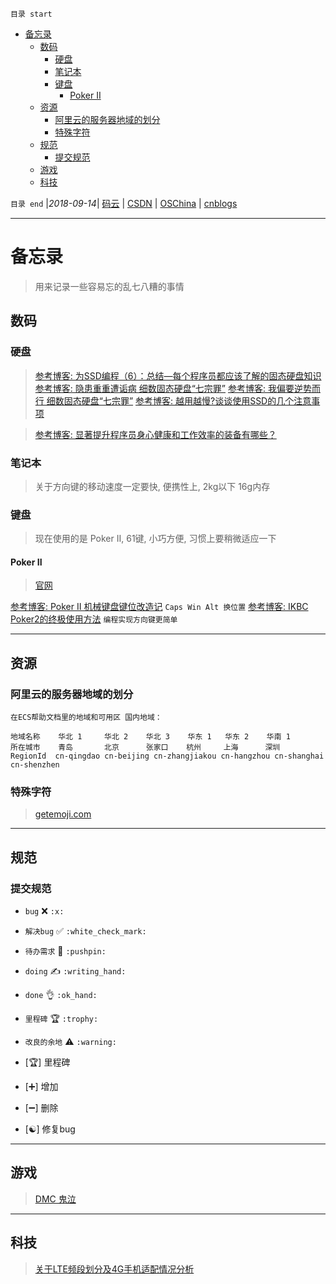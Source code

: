 `目录 start`
 
- [备忘录](#备忘录)
    - [数码](#数码)
        - [硬盘](#硬盘)
        - [笔记本](#笔记本)
        - [键盘](#键盘)
            - [Poker II](#poker-ii)
    - [资源](#资源)
        - [阿里云的服务器地域的划分](#阿里云的服务器地域的划分)
        - [特殊字符](#特殊字符)
    - [规范](#规范)
        - [提交规范](#提交规范)
    - [游戏](#游戏)
    - [科技](#科技)

`目录 end` |_2018-09-14_| [码云](https://gitee.com/gin9) | [CSDN](http://blog.csdn.net/kcp606) | [OSChina](https://my.oschina.net/kcp1104) | [cnblogs](http://www.cnblogs.com/kuangcp)
****************************************
# 备忘录
> 用来记录一些容易忘的乱七八糟的事情

## 数码
### 硬盘

> [参考博客: 为SSD编程（6）：总结—每个程序员都应该了解的固态硬盘知识](http://blog.jobbole.com/69969/)
> [参考博客: 隐患重重遭诟病 细数固态硬盘“七宗罪”](http://ssd.zol.com.cn/471/4715723_all.html#p5061992)
> [参考博客: 我偏要逆势而行 细数固态硬盘“七宗罪”](http://diy.pconline.com.cn/cpu/study_cpu/1205/2795735_all.html)
> [参考博客: 越用越慢?谈谈使用SSD的几个注意事项](http://diy.pconline.com.cn/cpu/study_cpu/1203/2722291_all.html#content_page_2)


> [参考博客: 显著提升程序员身心健康和工作效率的装备有哪些？](https://www.zhihu.com/question/23165812)
### 笔记本
> 关于方向键的移动速度一定要快, 便携性上, 2kg以下 16g内存

### 键盘
> 现在使用的是 Poker II, 61键, 小巧方便, 习惯上要稍微适应一下

#### Poker II 
> [官网](http://www.ikbc.com.cn/)

[参考博客: Poker II 机械键盘键位改造记](https://segmentfault.com/a/1190000000585559) `Caps Win Alt 换位置`
[参考博客: IKBC Poker2的终极使用方法](http://www.dgtle.com/thread-366040-1-1.html) `编程实现方向键更简单`
***********************
## 资源
### 阿里云的服务器地域的划分
`在ECS帮助文档里的地域和可用区 国内地域：`
```
地域名称	华北 1     华北 2    华北 3    华东 1   华东 2    华南 1
所在城市	青岛       北京      张家口    杭州     上海      深圳
RegionId  cn-qingdao cn-beijing cn-zhangjiakou cn-hangzhou cn-shanghai cn-shenzhen
```
### 特殊字符
> [getemoji.com](http://getemoji.com/)

**********************************
## 规范
### 提交规范

- `bug` :x: `:x:`
- `解决bug` :white_check_mark: `:white_check_mark:`

- `待办需求` :pushpin: `:pushpin:`
- `doing` :writing_hand: `:writing_hand:`
- `done` :ok_hand: `:ok_hand:`

- `里程碑` :trophy: `:trophy:`
- `改良的余地` :warning: `:warning:`

- [🏆] 里程碑
- [➕]  增加
- [➖]  删除
- [☯️] 修复bug

***************************************
 
## 游戏
> [DMC 鬼泣](http://www.gamersky.com/z/devilmaycry/down/)
***************************

## 科技

> [关于LTE频段划分及4G手机适配情况分析](https://bbs.meizu.cn/thread-4912100-1-1.html)
